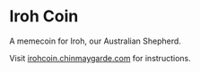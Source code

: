 # Iroh Coin

A memecoin for Iroh, our Australian Shepherd.

Visit [irohcoin.chinmaygarde.com](https://irohcoin.chinmaygarde.com/) for instructions.
